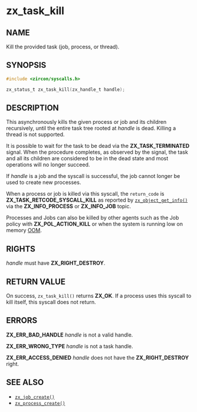 # zx_task_kill

## NAME

<!-- Updated by update-docs-from-fidl, do not edit. -->

Kill the provided task (job, process, or thread).

## SYNOPSIS

<!-- Updated by update-docs-from-fidl, do not edit. -->

```c
#include <zircon/syscalls.h>

zx_status_t zx_task_kill(zx_handle_t handle);
```

## DESCRIPTION

This asynchronously kills the given process or job and its children recursively,
until the entire task tree rooted at *handle* is dead.
Killing a thread is not supported.

It is possible to wait for the task to be dead via the **ZX_TASK_TERMINATED**
signal. When the procedure completes, as observed by the signal, the task and
all its children are considered to be in the dead state and most operations
will no longer succeed.

If *handle* is a job and the syscall is successful, the job cannot longer be
used to create new processes.

When a process or job is killed via this syscall, the `return_code` is
**ZX_TASK_RETCODE_SYSCALL_KILL** as reported by [`zx_object_get_info()`] via
the **ZX_INFO_PROCESS** or **ZX_INFO_JOB** topic.

Processes and Jobs can also be killed by other agents such as the Job policy with
**ZX_POL_ACTION_KILL** or when the system is running low on memory [OOM](/docs/development/kernel/memory/oom.md).

## RIGHTS

<!-- Updated by update-docs-from-fidl, do not edit. -->

*handle* must have **ZX_RIGHT_DESTROY**.

## RETURN VALUE

On success, `zx_task_kill()` returns **ZX_OK**. If a process uses
this syscall to kill itself, this syscall does not return.

## ERRORS

**ZX_ERR_BAD_HANDLE**  *handle* is not a valid handle.

**ZX_ERR_WRONG_TYPE**  *handle* is not a task handle.

**ZX_ERR_ACCESS_DENIED**  *handle* does not have the **ZX_RIGHT_DESTROY**
right.

## SEE ALSO

 - [`zx_job_create()`]
 - [`zx_process_create()`]

<!-- References updated by update-docs-from-fidl, do not edit. -->

[`zx_job_create()`]: job_create.md
[`zx_object_get_info()`]: object_get_info.md
[`zx_process_create()`]: process_create.md

